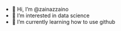 - 👋 Hi, I’m @zainazzaino
- 👀 I’m interested in data science
- 🌱 I’m currently learning how to use github

<!---
zainazzaino/zainazzaino is a ✨ special ✨ repository because its `README.md` (this file) appears on your GitHub profile.
You can click the Preview link to take a look at your changes.
--->
